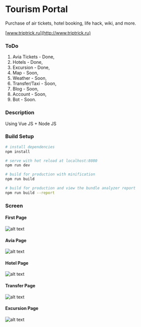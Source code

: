 # Tourism Portal
Purchase of air tickets, hotel booking, life hack, wiki, and more.


[www.triptrick.ru](http://www.triptrick.ru)

### ToDo

1. Avia Tickets - Done,
2. Hotels - Done,
3. Excursion - Done,
4. Map - Soon,
5. Weather - Soon,
6. Transfer/Taxi - Soon,
7. Blog - Soon,
8. Account - Soon,
9. Bot - Soon.


### Description

Using Vue JS + Node JS



### Build Setup

``` bash
# install dependencies
npm install

# serve with hot reload at localhost:8080
npm run dev

# build for production with minification
npm run build

# build for production and view the bundle analyzer report
npm run build --report
```

### Screen

#### First Page
![alt text](https://dl.dropboxusercontent.com/s/3r2fxgnels4odbh/Screenshot_2.png?dl=0)
#### Avia Page
![alt text](https://dl.dropboxusercontent.com/s/deukf50mt9fsmj1/Screenshot_7.png?dl=0)
#### Hotel Page
![alt text](https://dl.dropboxusercontent.com/s/e3m8l3a6bwun5ub/Screenshot_8.png?dl=0)
#### Transfer Page
![alt text](https://dl.dropboxusercontent.com/s/vdv3kreei9i1r2j/Screenshot_9.png?dl=0)
#### Excursion Page
![alt text](https://dl.dropboxusercontent.com/s/vdv3kreei9i1r2j/Screenshot_10.png?dl=0)
